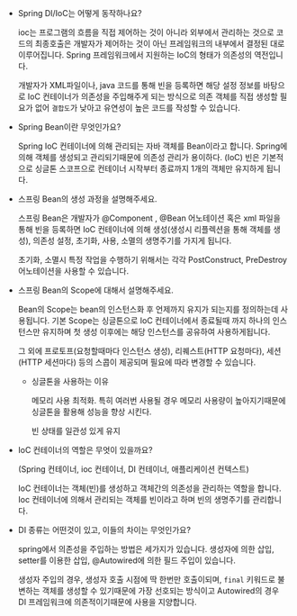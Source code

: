 - Spring DI/IoC는 어떻게 동작하나요?
    
    ioc는 프로그램의 흐름을 직접 제어하는 것이 아니라 외부에서 관리하는 것으로 코드의 최종호출은 개발자가 제어하는 것이 아닌 프레임워크의 내부에서 결정된 대로 이루어집니다. Spring 프레임워크에서 지원하는 IoC의 형태가 의존성의 역전입니다. 
    
    개발자가 XML파일이나, java 코드를 통해 빈을 등록하면 해당 설정 정보를 바탕으로 IoC 컨테이너가 의존성을 주입해주게 되는 방식으로 의존 객체를 직접 생성할 필요가 없어 `결합도`가 낮아고 유연성이 높은 코드를 작성할 수 있습니다.
    

- Spring Bean이란 무엇인가요?
    
    Spring IoC 컨테이너에 의해 관리되는 자바 객체를 Bean이라고 합니다. Spring에 의해 객체를 생성되고 관리되기때문에 의존성 관리가 용이하다. (IoC) 빈은 기본적으로 싱글톤 스코프으로 컨테이너 시작부터 종료까지 1개의 객체만 유지하게 됩니다.
    

- 스프링 Bean의 생성 과정을 설명해주세요.
    
    스프링 Bean은 개발자가 @Component , @Bean 어노테이션 혹은 xml 파일을 통해 빈을 등록하면 IoC 컨테이너에 의해 생성(생성시 리플렉션을 통해 객체를 생성), 의존성 설정, 초기화, 사용, 소멸의 생명주기를 가지게 됩니다. 
    
    초기화, 소멸시 특정 작업을 수행하기 위해서는 각각 PostConstruct, PreDestroy 어노테이션을 사용할 수 있습니다. 
    

- 스프링 Bean의 Scope에 대해서 설명해주세요.
    
    Bean의 Scope는 bean의 인스턴스화 후 언제까지 유지가 되는지를 정의하는데 사용됩니다. 기본 Scope는 싱글톤으로 IoC 컨테이너에서 종료될때 까지 하나의 인스턴스만 유지하며 첫 생성 이후에는 해당 인스턴스를 공유하여 사용하게됩니다.
    
    그 외에 프로토프(요청할때마다 인스턴스 생성), 리퀘스트(HTTP 요청마다), 세션(HTTP 세션마다) 등의 스콥이 제공되며 필요에 따라 변경할 수 있습니다. 
    
    - 싱글톤을 사용하는 이유
        
        메모리 사용 최적화. 특히 여러번 사용될 경우 메모리 사용량이 높아지기때문에 싱글톤을 활용해 성능을 향상 시킨다. 
        
        빈 상태를 일관성 있게 유지
        

- IoC 컨테이너의 역할은 무엇이 있을까요?
    
    (Spring 컨테이너, ioc 컨테이너, DI 컨테이너, 애플리케이션 컨텍스트)
    
    IoC 컨테이너는 객체(빈)를 생성하고 객체간의 의존성을 관리하는 역할을 합니다. Ioc 컨테이너에 의해서 관리되는 객체를 빈이라고 하며 빈의 생명주기를 관리합니다. 
    

- DI 종류는 어떤것이 있고, 이들의 차이는 무엇인가요?
    
    spring에서 의존성을 주입하는 방법은 세가지가 있습니다. 생성자에 의한 삽입, setter를 이용한 삽입, @Autowired에 의한 필드 주입이 있습니다.
    
    생성자 주입의 경우, 생성자 호출 시점에 딱 한번만 호출이되며, `final` 키워드로 불변하는 객체를 생성할 수 있기때문에 가장 선호되는 방식이고 Autowired의 경우 DI 프레임워크에 의존적이기때문에 사용을 지양합니다.
